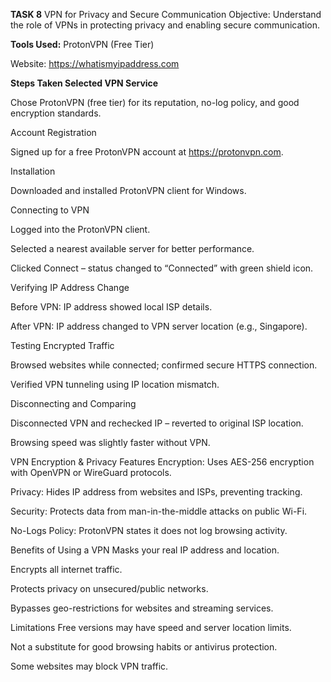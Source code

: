 **TASK 8** 
VPN for Privacy and Secure Communication Objective: Understand the role of VPNs in protecting privacy and enabling secure communication.

**Tools Used:** ProtonVPN (Free Tier)

Website: https://whatismyipaddress.com

**Steps Taken Selected VPN Service**

Chose ProtonVPN (free tier) for its reputation, no-log policy, and good encryption standards.

Account Registration

Signed up for a free ProtonVPN account at https://protonvpn.com.

Installation

Downloaded and installed ProtonVPN client for Windows.

Connecting to VPN

Logged into the ProtonVPN client.

Selected a nearest available server for better performance.

Clicked Connect – status changed to “Connected” with green shield icon.

Verifying IP Address Change

Before VPN: IP address showed local ISP details.

After VPN: IP address changed to VPN server location (e.g., Singapore).

Testing Encrypted Traffic

Browsed websites while connected; confirmed secure HTTPS connection.

Verified VPN tunneling using IP location mismatch.

Disconnecting and Comparing

Disconnected VPN and rechecked IP – reverted to original ISP location.

Browsing speed was slightly faster without VPN.

VPN Encryption & Privacy Features Encryption: Uses AES-256 encryption with OpenVPN or WireGuard protocols.

Privacy: Hides IP address from websites and ISPs, preventing tracking.

Security: Protects data from man-in-the-middle attacks on public Wi-Fi.

No-Logs Policy: ProtonVPN states it does not log browsing activity.

Benefits of Using a VPN Masks your real IP address and location.

Encrypts all internet traffic.

Protects privacy on unsecured/public networks.

Bypasses geo-restrictions for websites and streaming services.

Limitations Free versions may have speed and server location limits.

Not a substitute for good browsing habits or antivirus protection.

Some websites may block VPN traffic.
